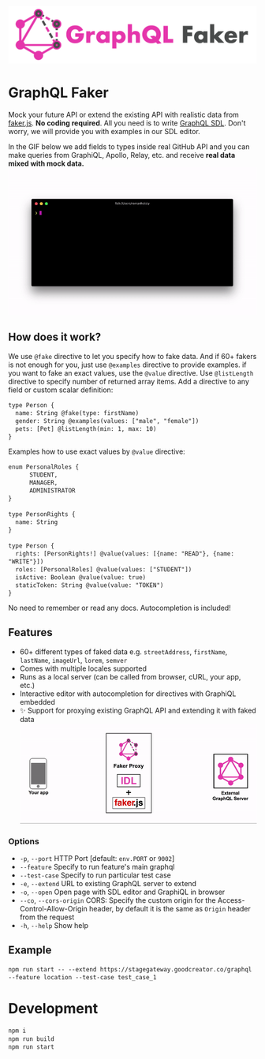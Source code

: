 ![GraphQL Faker logo](./docs/faker-logo-text.png)

# GraphQL Faker

Mock your future API or extend the existing API with realistic data from [faker.js](https://fakerjs.dev/). **No coding required**.
All you need is to write [GraphQL SDL](https://alligator.io/graphql/graphql-sdl/). Don't worry, we will provide you with examples in our SDL editor.

In the GIF below we add fields to types inside real GitHub API and you can make queries from GraphiQL, Apollo, Relay, etc. and receive **real data mixed with mock data.**
![demo-gif](./docs/demo.gif)

## How does it work?

We use `@fake` directive to let you specify how to fake data. And if 60+ fakers is not enough for you, just use `@examples` directive to provide examples. if you want to fake an exact values, use the `@value` directive. Use `@listLength` directive to specify number of returned array items. Add a directive to any field or custom scalar definition:

    type Person {
      name: String @fake(type: firstName)
      gender: String @examples(values: ["male", "female"])
      pets: [Pet] @listLength(min: 1, max: 10)
    }

Examples how to use exact values by `@value` directive:

    enum PersonalRoles {
          STUDENT,
          MANAGER,
          ADMINISTRATOR
    }

    type PersonRights {
      name: String
    }

    type Person {
      rights: [PersonRights!] @value(values: [{name: "READ"}, {name: "WRITE"}])
      roles: [PersonalRoles] @value(values: ["STUDENT"])
      isActive: Boolean @value(value: true)
      staticToken: String @value(value: "TOKEN")
    }

No need to remember or read any docs. Autocompletion is included!

## Features

- 60+ different types of faked data e.g. `streetAddress`, `firstName`, `lastName`, `imageUrl`, `lorem`, `semver`
- Comes with multiple locales supported
- Runs as a local server (can be called from browser, cURL, your app, etc.)
- Interactive editor with autocompletion for directives with GraphiQL embedded
- ✨ Support for proxying existing GraphQL API and extending it with faked data
  ![Extend mode diagram](./docs/extend-mode.gif)


### Options

- `-p`, `--port` HTTP Port [default: `env.PORT` or `9002`]
- `--feature` Specify to run feature's main graphql
- `--test-case` Specify to run particular test case
- `-e`, `--extend` URL to existing GraphQL server to extend
- `-o`, `--open` Open page with SDL editor and GraphiQL in browser
- `--co`, `--cors-origin` CORS: Specify the custom origin for the Access-Control-Allow-Origin header, by default it is the same as `Origin` header from the request
- `-h`, `--help` Show help


## Example
```
npm run start -- --extend https://stagegateway.goodcreator.co/graphql --feature location --test-case test_case_1
```
# Development

```sh
npm i
npm run build
npm run start
```
